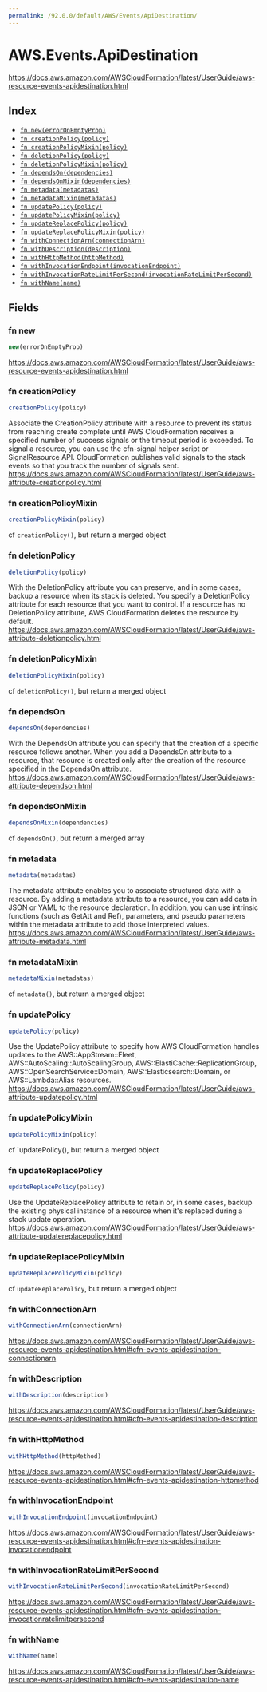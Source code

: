 ```yaml
---
permalink: /92.0.0/default/AWS/Events/ApiDestination/
---
```


# AWS.Events.ApiDestination

https://docs.aws.amazon.com/AWSCloudFormation/latest/UserGuide/aws-resource-events-apidestination.html

## Index

* [`fn new(errorOnEmptyProp)`](#fn-new)
* [`fn creationPolicy(policy)`](#fn-creationpolicy)
* [`fn creationPolicyMixin(policy)`](#fn-creationpolicymixin)
* [`fn deletionPolicy(policy)`](#fn-deletionpolicy)
* [`fn deletionPolicyMixin(policy)`](#fn-deletionpolicymixin)
* [`fn dependsOn(dependencies)`](#fn-dependson)
* [`fn dependsOnMixin(dependencies)`](#fn-dependsonmixin)
* [`fn metadata(metadatas)`](#fn-metadata)
* [`fn metadataMixin(metadatas)`](#fn-metadatamixin)
* [`fn updatePolicy(policy)`](#fn-updatepolicy)
* [`fn updatePolicyMixin(policy)`](#fn-updatepolicymixin)
* [`fn updateReplacePolicy(policy)`](#fn-updatereplacepolicy)
* [`fn updateReplacePolicyMixin(policy)`](#fn-updatereplacepolicymixin)
* [`fn withConnectionArn(connectionArn)`](#fn-withconnectionarn)
* [`fn withDescription(description)`](#fn-withdescription)
* [`fn withHttpMethod(httpMethod)`](#fn-withhttpmethod)
* [`fn withInvocationEndpoint(invocationEndpoint)`](#fn-withinvocationendpoint)
* [`fn withInvocationRateLimitPerSecond(invocationRateLimitPerSecond)`](#fn-withinvocationratelimitpersecond)
* [`fn withName(name)`](#fn-withname)

## Fields

### fn new

```ts
new(errorOnEmptyProp)
```

https://docs.aws.amazon.com/AWSCloudFormation/latest/UserGuide/aws-resource-events-apidestination.html

### fn creationPolicy

```ts
creationPolicy(policy)
```

Associate the CreationPolicy attribute with a resource to prevent its status from reaching create complete until AWS CloudFormation receives a specified number of success signals or the timeout period is exceeded. To signal a resource, you can use the cfn-signal helper script or SignalResource API. CloudFormation publishes valid signals to the stack events so that you track the number of signals sent. 
https://docs.aws.amazon.com/AWSCloudFormation/latest/UserGuide/aws-attribute-creationpolicy.html

### fn creationPolicyMixin

```ts
creationPolicyMixin(policy)
```

cf `creationPolicy()`, but return a merged object

### fn deletionPolicy

```ts
deletionPolicy(policy)
```

With the DeletionPolicy attribute you can preserve, and in some cases, backup a resource when its stack is deleted. You specify a DeletionPolicy attribute for each resource that you want to control. If a resource has no DeletionPolicy attribute, AWS CloudFormation deletes the resource by default. 
https://docs.aws.amazon.com/AWSCloudFormation/latest/UserGuide/aws-attribute-deletionpolicy.html

### fn deletionPolicyMixin

```ts
deletionPolicyMixin(policy)
```

cf `deletionPolicy()`, but return a merged object

### fn dependsOn

```ts
dependsOn(dependencies)
```

With the DependsOn attribute you can specify that the creation of a specific resource follows another. When you add a DependsOn attribute to a resource, that resource is created only after the creation of the resource specified in the DependsOn attribute. 
https://docs.aws.amazon.com/AWSCloudFormation/latest/UserGuide/aws-attribute-dependson.html

### fn dependsOnMixin

```ts
dependsOnMixin(dependencies)
```

cf `dependsOn()`, but return a merged array

### fn metadata

```ts
metadata(metadatas)
```

The metadata attribute enables you to associate structured data with a resource. By adding a metadata attribute to a resource, you can add data in JSON or YAML to the resource declaration. In addition, you can use intrinsic functions (such as GetAtt and Ref), parameters, and pseudo parameters within the metadata attribute to add those interpreted values. 
https://docs.aws.amazon.com/AWSCloudFormation/latest/UserGuide/aws-attribute-metadata.html

### fn metadataMixin

```ts
metadataMixin(metadatas)
```

cf `metadata()`, but return a merged object

### fn updatePolicy

```ts
updatePolicy(policy)
```

Use the UpdatePolicy attribute to specify how AWS CloudFormation handles updates to the AWS::AppStream::Fleet, AWS::AutoScaling::AutoScalingGroup, AWS::ElastiCache::ReplicationGroup, AWS::OpenSearchService::Domain, AWS::Elasticsearch::Domain, or AWS::Lambda::Alias resources. 
https://docs.aws.amazon.com/AWSCloudFormation/latest/UserGuide/aws-attribute-updatepolicy.html

### fn updatePolicyMixin

```ts
updatePolicyMixin(policy)
```

cf `updatePolicy(), but return a merged object

### fn updateReplacePolicy

```ts
updateReplacePolicy(policy)
```

Use the UpdateReplacePolicy attribute to retain or, in some cases, backup the existing physical instance of a resource when it's replaced during a stack update operation. 
https://docs.aws.amazon.com/AWSCloudFormation/latest/UserGuide/aws-attribute-updatereplacepolicy.html

### fn updateReplacePolicyMixin

```ts
updateReplacePolicyMixin(policy)
```

cf `updateReplacePolicy`, but return a merged object

### fn withConnectionArn

```ts
withConnectionArn(connectionArn)
```

https://docs.aws.amazon.com/AWSCloudFormation/latest/UserGuide/aws-resource-events-apidestination.html#cfn-events-apidestination-connectionarn

### fn withDescription

```ts
withDescription(description)
```

https://docs.aws.amazon.com/AWSCloudFormation/latest/UserGuide/aws-resource-events-apidestination.html#cfn-events-apidestination-description

### fn withHttpMethod

```ts
withHttpMethod(httpMethod)
```

https://docs.aws.amazon.com/AWSCloudFormation/latest/UserGuide/aws-resource-events-apidestination.html#cfn-events-apidestination-httpmethod

### fn withInvocationEndpoint

```ts
withInvocationEndpoint(invocationEndpoint)
```

https://docs.aws.amazon.com/AWSCloudFormation/latest/UserGuide/aws-resource-events-apidestination.html#cfn-events-apidestination-invocationendpoint

### fn withInvocationRateLimitPerSecond

```ts
withInvocationRateLimitPerSecond(invocationRateLimitPerSecond)
```

https://docs.aws.amazon.com/AWSCloudFormation/latest/UserGuide/aws-resource-events-apidestination.html#cfn-events-apidestination-invocationratelimitpersecond

### fn withName

```ts
withName(name)
```

https://docs.aws.amazon.com/AWSCloudFormation/latest/UserGuide/aws-resource-events-apidestination.html#cfn-events-apidestination-name